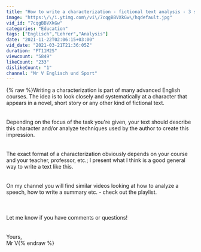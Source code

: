 ```yaml
---
title: "How to write a characterization - fictional text analysis - 3 steps"
image: "https:\/\/i.ytimg.com\/vi\/7cqgBBVXkGw\/hqdefault.jpg"
vid_id: "7cqgBBVXkGw"
categories: "Education"
tags: ["Englisch","Lehrer","Analysis"]
date: "2021-11-22T02:06:15+03:00"
vid_date: "2021-03-21T21:36:05Z"
duration: "PT11M2S"
viewcount: "5849"
likeCount: "233"
dislikeCount: "1"
channel: "Mr V Englisch und Sport"
---
```

{% raw %}Writing a characterization is part of many advanced English courses. The idea is to look closely and systematically at a character that appears in a novel, short story or any other kind of fictional text. <br /><br /><br />Depending on the focus of the task you're given, your text should describe this character and/or analyze techniques used by the author to create this impression.<br /><br /><br />The exact format of a characterization obviously depends on your course and your teacher, professor, etc.; I present what I think is a good general way to write a text like this.<br /><br /><br />On my channel you will find similar videos looking at how to analyze a speech, how to write a summary etc. - check out the playlist.<br /><br /><br /><br />Let me know if you have comments or questions!<br /><br /><br />Yours,<br />Mr V{% endraw %}
